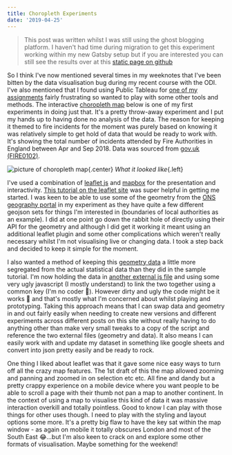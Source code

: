 ```yaml
---
title: Choropleth Experiments
date: '2019-04-25'
---
```


> This post was written whilst I was still using the ghost blogging platform. I haven't had time during migration to get this experiment working within my new Gatsby setup but if you are interested you can still see the results over at this [static page on github](https://d1sc0.github.io/choropleth_experiment/index.html)

So I think I've now mentioned several times in my weeknotes that I've been bitten by the data visualisation bug during my recent course with the ODI. I've also mentioned that I found using Public Tableau for [one of my assignments](https://d1sc0.github.io/odi_assignment3/) fairly frustrating so wanted to play with some other tools and methods. The interactive [choropleth map](https://en.wikipedia.org/wiki/Choropleth_map) below is one of my first experiments in doing just that.
It's a pretty throw-away experiment and I put my hands up to having done no analysis of the data. The reason for keeping it themed to fire incidents for the moment was purely based on knowing it was relatively simple to get hold of data that would be ready to work with. It's showing the total number of incidents attended by Fire Authorities in England between Apr and Sep 2018. Data was sourced from [gov.uk (FIRE0102)](https://www.gov.uk/government/statistical-data-sets/fire-statistics-data-tables#incidents-attended).

![picture of choropleth map](/images/map-experiment.jpg){.center}
_What it looked like_{.left}

I've used a combination of [leaflet js](https://leafletjs.com/) and [mapbox](https://www.mapbox.com/) for the presentation and interactivity. [This tutorial on the leaflet site](https://leafletjs.com/examples/choropleth/) was super helpful in getting me started.
I was keen to be able to use some of the geometry from the [ONS geography portal](http://geoportal.statistics.gov.uk/) in my experiment as they have quite a few different geojson sets for things I'm interested in (boundaries of local authorities as an example). I did at one point go down the rabbit hole of directly using their API for the geometry and although I did get it working it meant using an additional leaflet plugin and some other complications which weren't really necessary whilst I'm not visualising live or changing data. I took a step back and decided to keep it simple for the moment.

I also wanted a method of keeping this [geometry data](https://s3.amazonaws.com/words.lost.extra/firedata2.js) a little more segregated from the actual statistical data than they did in the sample tutorial. I'm now holding the data in [another external js file](https://s3.amazonaws.com/words.lost.extra/fireincdata2.js) and using some very ugly javascript (I mostly understand) to link the two together using a common key (I'm no coder 🤪). However dirty and ugly the code might be it works 🎉 and that's mostly what I'm concerned about whilst playing and prototyping. Taking this approach means that I can swap data and geometry in and out fairly easily when needing to create new versions and different experiments across different posts on this site without really having to do anything other than make very small tweaks to a copy of the script and reference the two external files (geometry and data). It also means I can easily work with and update my dataset in something like google sheets and convert into json pretty easily and be ready to rock.

One thing I liked about leaflet was that it gave some nice easy ways to turn off all the crazy map features. The 1st draft of this the map allowed zooming and panning and zoomed in on selection etc etc. All fine and dandy but a pretty crappy experience on a mobile device where you want people to be able to scroll a page with their thumb not pan a map to another continent. In the context of using a map to visualise this kind of data it was massive interaction overkill and totally pointless. Good to know I can play with those things for other uses though.
I need to play with the styling and layout options some more. It's a pretty big flaw to have the key sat within the map window - as again on mobile it totally obscures London and most of the South East 😂...but I'm also keen to crack on and explore some other formats of visualisation. Maybe something for the weekend!
